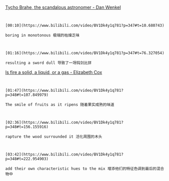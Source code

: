 [Tycho Brahe, the scandalous astronomer - Dan Wenkel](https://www.bilibili.com/video/BV1Dk4y1q781?p=347)


```ad-note


[00:10](https://www.bilibili.com/video/BV1Dk4y1q781?p=347#t=10.680743)

boring in monotonous 极端的枯燥乏味

```


```ad-note


[01:16](https://www.bilibili.com/video/BV1Dk4y1q781?p=347#t=76.327054)

resulting a sword dull 导致了一场钝剑比拼

```

[Is fire a solid, a liquid, or a gas - Elizabeth Cox](https://www.bilibili.com/video/BV1Dk4y1q781?p=348)


```ad-note


[01:47](https://www.bilibili.com/video/BV1Dk4y1q781?p=348#t=107.849979)

The smile of fruits as it ripens 随着果实成熟的味道

```

```ad-note


[02:36](https://www.bilibili.com/video/BV1Dk4y1q781?p=348#t=156.155916)

rapture the wood surrounded it 活化周围的木头

```


```ad-note


[03:42](https://www.bilibili.com/video/BV1Dk4y1q781?p=348#t=222.954903)

add their own characteristic hues to the mix 增添他们的特征色调到最后的混合物中

```
